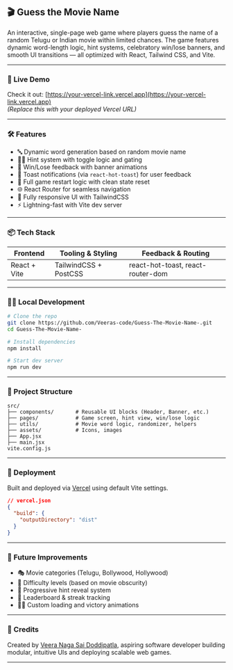 

## 🎬 Guess the Movie Name

An interactive, single-page web game where players guess the name of a random Telugu or Indian movie within limited chances. The game features dynamic word-length logic, hint systems, celebratory win/lose banners, and smooth UI transitions — all optimized with React, Tailwind CSS, and Vite.

---

### 🚀 Live Demo

Check it out: [https://your-vercel-link.vercel.app](https://your-vercel-link.vercel.app)  
*(Replace this with your deployed Vercel URL)*

---

### 🛠️ Features

- 🔤 Dynamic word generation based on random movie name
- 🕵️‍♂️ Hint system with toggle logic and gating
- 🎉 Win/Lose feedback with banner animations
- 🍿 Toast notifications (via `react-hot-toast`) for user feedback
- 🔄 Full game restart logic with clean state reset
- 🌐 React Router for seamless navigation
- 📱 Fully responsive UI with TailwindCSS
- ⚡ Lightning-fast with Vite dev server

---

### 📦 Tech Stack

| Frontend       | Tooling & Styling      | Feedback & Routing  |
|----------------|------------------------|----------------------|
| React + Vite   | TailwindCSS + PostCSS | react-hot-toast, react-router-dom |

---

### 🧑‍💻 Local Development

```bash
# Clone the repo
git clone https://github.com/Veeras-code/Guess-The-Movie-Name-.git
cd Guess-The-Movie-Name-

# Install dependencies
npm install

# Start dev server
npm run dev
```

---

### 📂 Project Structure

```
src/
├── components/       # Reusable UI blocks (Header, Banner, etc.)
├── pages/            # Game screen, hint view, win/lose logic
├── utils/            # Movie word logic, randomizer, helpers
├── assets/           # Icons, images
├── App.jsx
├── main.jsx
vite.config.js
```

---

### 🔧 Deployment

Built and deployed via [Vercel](https://vercel.com/) using default Vite settings.

```json
// vercel.json
{
  "build": {
    "outputDirectory": "dist"
  }
}
```

---

### 🤔 Future Improvements

- 🎭 Movie categories (Telugu, Bollywood, Hollywood)
- 🧩 Difficulty levels (based on movie obscurity)
- 🔐 Progressive hint reveal system
- 🧠 Leaderboard & streak tracking
- 🧑‍🎨 Custom loading and victory animations

---

### 🙌 Credits

Created by [Veera Naga Sai Doddipatla](https://github.com/Veeras-code), aspiring software developer building modular, intuitive UIs and deploying scalable web games.

---

